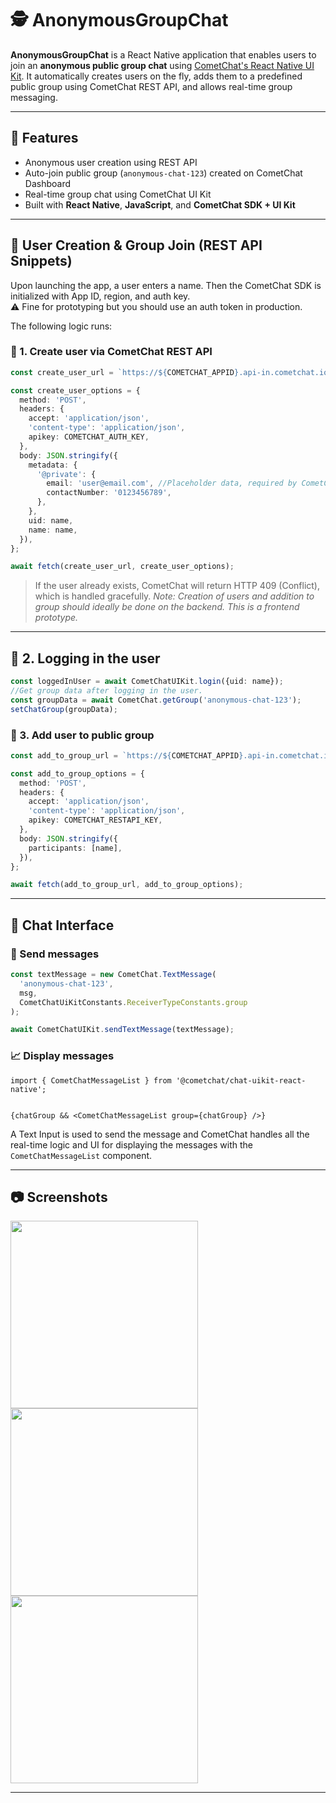 # 🕵️ AnonymousGroupChat

**AnonymousGroupChat** is a React Native application that enables users to join an **anonymous public group chat** using [CometChat's React Native UI Kit](https://www.cometchat.com/tutorials). It automatically creates users on the fly, adds them to a predefined public group using CometChat REST API, and allows real-time group messaging.

---

## 🚀 Features

* Anonymous user creation using REST API
* Auto-join public group (`anonymous-chat-123`) created on CometChat Dashboard
* Real-time group chat using CometChat UI Kit
* Built with **React Native**, **JavaScript**, and **CometChat SDK + UI Kit**

---

## 🔐 User Creation & Group Join (REST API Snippets)

Upon launching the app, a user enters a name. Then the CometChat SDK is initialized with App ID, region, and auth key.
<br/>
⚠️ Fine for prototyping but you should use an auth token in production.

The following logic runs:

### 📌 1. Create user via CometChat REST API

```ts
const create_user_url = `https://${COMETCHAT_APPID}.api-in.cometchat.io/v3/users`;

const create_user_options = {
  method: 'POST',
  headers: {
    accept: 'application/json',
    'content-type': 'application/json',
    apikey: COMETCHAT_AUTH_KEY,
  },
  body: JSON.stringify({
    metadata: {
      '@private': {
        email: 'user@email.com', //Placeholder data, required by CometChat
        contactNumber: '0123456789',
      },
    },
    uid: name,
    name: name,
  }),
};

await fetch(create_user_url, create_user_options);
```

> If the user already exists, CometChat will return HTTP 409 (Conflict), which is handled gracefully.
> *Note: Creation of users and addition to group should ideally be done on the backend. This is a frontend prototype.*

---

## 👤 2. Logging in the user
```ts
const loggedInUser = await CometChatUIKit.login({uid: name});
//Get group data after logging in the user.
const groupData = await CometChat.getGroup('anonymous-chat-123');
setChatGroup(groupData);
```

### 👥 3. Add user to public group

```ts
const add_to_group_url = `https://${COMETCHAT_APPID}.api-in.cometchat.io/v3/groups/anonymous-chat-123/members`;

const add_to_group_options = {
  method: 'POST',
  headers: {
    accept: 'application/json',
    'content-type': 'application/json',
    apikey: COMETCHAT_RESTAPI_KEY,
  },
  body: JSON.stringify({
    participants: [name],
  }),
};

await fetch(add_to_group_url, add_to_group_options);
```

---

## 💬 Chat Interface

### 📨 Send messages

```ts
const textMessage = new CometChat.TextMessage(
  'anonymous-chat-123',
  msg,
  CometChatUiKitConstants.ReceiverTypeConstants.group
);

await CometChatUIKit.sendTextMessage(textMessage);
```

### 📈 Display messages

```tsx
import { CometChatMessageList } from '@cometchat/chat-uikit-react-native';


{chatGroup && <CometChatMessageList group={chatGroup} />}
```

A Text Input is used to send the message and CometChat handles all the real-time logic and UI for displaying the messages with the `CometChatMessageList` component.

---

## 📷 Screenshots

<img src="https://github.com/user-attachments/assets/e587827d-482b-4d45-b538-0c8c5f35fb4c" width="300">
<img src="https://github.com/user-attachments/assets/e3fdb621-0a25-45ba-94ea-1efdc23f4ce6" width="300">
<img src="https://github.com/user-attachments/assets/9a4ebd67-4b8b-43b1-b0e7-2c2e3df66519" width="300">


---

